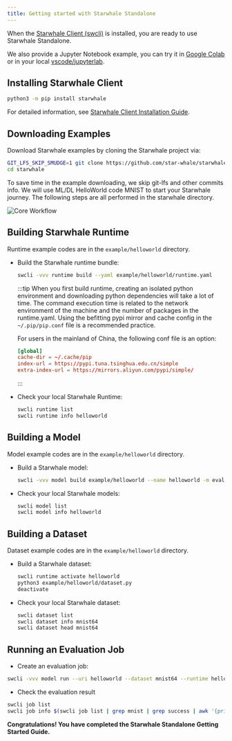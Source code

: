 ```yaml
---
title: Getting started with Starwhale Standalone
---
```


When the [Starwhale Client (swcli)](../swcli/) is installed, you are ready to use Starwhale Standalone.

We also provide a Jupyter Notebook example, you can try it in [Google Colab](https://colab.research.google.com/github/star-whale/starwhale/blob/main/example/notebooks/quickstart-standalone.ipynb) or in your local [vscode/jupyterlab](https://github.com/star-whale/starwhale/blob/main/example/notebooks/quickstart-standalone.ipynb).

## Installing Starwhale Client

```bash
python3 -m pip install starwhale
```

For detailed information, see [Starwhale Client Installation Guide](swcli/installation).

## Downloading Examples

Download Starwhale examples by cloning the Starwhale project via:

```bash
GIT_LFS_SKIP_SMUDGE=1 git clone https://github.com/star-whale/starwhale.git --depth 1
cd starwhale
```

To save time in the example downloading, we skip git-lfs and other commits info. We will use ML/DL HelloWorld code MNIST to start your Starwhale journey. The following steps are all performed in the starwhale directory.

![Core Workflow](https://starwhale-examples.oss-cn-beijing.aliyuncs.com/docs/standalone-core-workflow.gif)

## Building Starwhale Runtime

Runtime example codes are in the `example/helloworld` directory.

- Build the Starwhale runtime bundle:

  ```bash
  swcli -vvv runtime build --yaml example/helloworld/runtime.yaml
  ```

  :::tip
  When you first build runtime, creating an isolated python environment and downloading python dependencies will take a lot of time. The command execution time is related to the network environment of the machine and the number of packages in the runtime.yaml. Using the befitting pypi mirror and cache config in the `~/.pip/pip.conf` file is a recommended practice.

  For users in the mainland of China, the following conf file is an option:

    ```conf
    [global]
    cache-dir = ~/.cache/pip
    index-url = https://pypi.tuna.tsinghua.edu.cn/simple
    extra-index-url = https://mirrors.aliyun.com/pypi/simple/
    ```

  :::

- Check your local Starwhale Runtime:

  ```bash
  swcli runtime list
  swcli runtime info helloworld
  ```

## Building a Model

Model example codes are in the `example/helloworld` directory.

- Build a Starwhale model:

  ```bash
  swcli -vvv model build example/helloworld --name helloworld -m evaluation --runtime helloworld
  ```

- Check your local Starwhale models:

  ```bash
  swcli model list
  swcli model info helloworld
  ```

## Building a Dataset

Dataset example codes are in the `example/helloworld` directory.

- Build a Starwhale dataset:

  ```bash
  swcli runtime activate helloworld
  python3 example/helloworld/dataset.py
  deactivate
  ```

- Check your local Starwhale dataset:

  ```bash
  swcli dataset list
  swcli dataset info mnist64
  swcli dataset head mnist64
  ```

## Running an Evaluation Job

- Create an evaluation job:

 ```bash
 swcli -vvv model run --uri helloworld --dataset mnist64 --runtime helloworld
 ```

- Check the evaluation result

 ```bash
 swcli job list
 swcli job info $(swcli job list | grep mnist | grep success | awk '{print $1}' | head -n 1)
 ```

**Congratulations! You have completed the Starwhale Standalone Getting Started Guide.**
